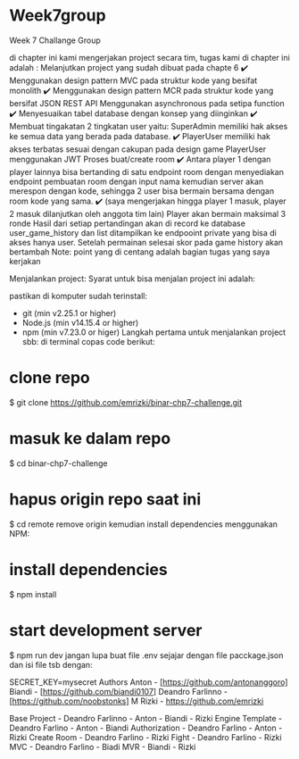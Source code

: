 # Week7group
Week 7 Challange Group

di chapter ini kami mengerjakan project secara tim, tugas kami di chapter ini adalah :
Melanjutkan project yang sudah dibuat pada chapte 6 ✔️
Menggunakan design pattern MVC pada struktur kode yang besifat monolith ✔️
Menggunakan design pattern MCR pada struktur kode yang bersifat JSON REST API
Menggunakan asynchronous pada setipa function ✔️
Menyesuaikan tabel database dengan konsep yang diinginkan ✔️
Membuat tingakatan 2 tingkatan user yaitu:
SuperAdmin memiliki hak akses ke semua data yang berada pada database. ✔️
PlayerUser memiliki hak akses terbatas sesuai dengan cakupan pada design game
PlayerUser menggunakan JWT
Proses buat/create room ✔️
Antara player 1 dengan player lainnya bisa bertanding di satu endpoint room dengan menyediakan endpoint pembuatan room dengan input nama kemudian server akan merespon dengan kode, sehingga 2 user bisa bermain bersama dengan room kode yang sama. ✔️ (saya mengerjakan hingga player 1 masuk, player 2 masuk dilanjutkan oleh anggota tim lain)
Player akan bermain maksimal 3 ronde
Hasil dari setiap pertandingan akan di record ke database user_game_history dan list ditampilkan ke endpooint private yang bisa di akses hanya user.
Setelah permainan selesai skor pada game history akan bertambah
Note: point yang di centang adalah bagian tugas yang saya kerjakan

Menjalankan project:
Syarat untuk bisa menjalan project ini adalah:

pastikan di komputer sudah terinstall:
- git (min v2.25.1 or higher)
- Node.js (min v14.15.4 or higher)
- npm (min v7.23.0 or higer)
Langkah pertama untuk menjalankan project sbb:
di terminal copas code berikut:
# clone repo
$ git clone https://github.com/emrizki/binar-chp7-challenge.git

# masuk ke dalam repo
$ cd binar-chp7-challenge

# hapus origin repo saat ini
$ cd remote remove origin
kemudian install dependencies menggunakan NPM:
# install dependencies
$ npm install

# start development server
$ npm run dev
jangan lupa buat file .env sejajar dengan file pacckage.json dan isi file tsb dengan:

SECRET_KEY=mysecret
Authors
Anton - [https://github.com/antonanggoro]
Biandi - [https://github.com/biandi0107]
Deandro Farlinno - [https://github.com/noobstonks]
M Rizki - https://github.com/emrizki

Base Project - Deandro Farlinno - Anton - Biandi - Rizki 
Engine Template - Deandro Farlino - Anton - Biandi
Authorization - Deandro Farlino - Anton - Rizki 
Create Room - Deandro Farlino - Rizki
Fight - Deandro Farlino - Rizki 
MVC - Deandro Farlino - Biadi
MVR - Biandi - Rizki 
